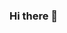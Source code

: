### Hi there 👋

<!--
**MaxxRider/MaxxRider** is a ✨ _special_ ✨ repository because its `README.md` (this file) appears on your GitHub profile.

Here are some ideas to get you started:

- 🔭 I’m currently working on ☹️
- 🌱 I’m currently learning ☹️
- 👯 I’m looking to collaborate on ☹️
- 🤔 I’m looking for help with ☹️
- 💬 Ask me about ☹️
- 📫 How to reach me: ☹️
- 😄 Pronouns: ☹️
- ⚡ Fun fact: ☹️
-->
